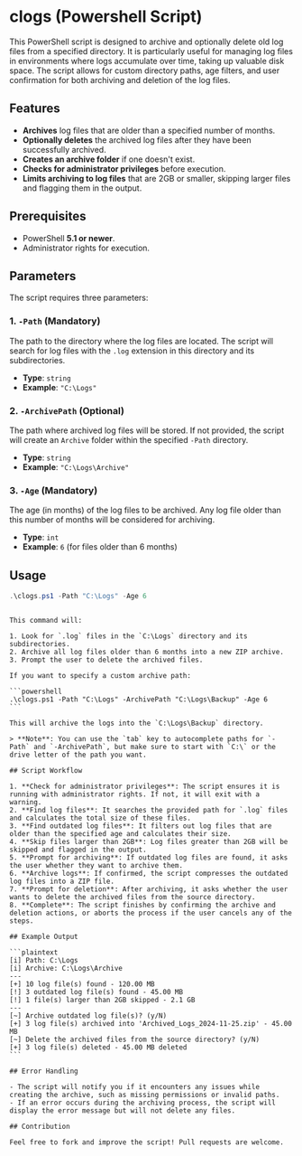 # clogs (Powershell Script)

This PowerShell script is designed to archive and optionally delete old log files from a specified directory. It is particularly useful for managing log files in environments where logs accumulate over time, taking up valuable disk space. The script allows for custom directory paths, age filters, and user confirmation for both archiving and deletion of the log files.

## Features

- **Archives** log files that are older than a specified number of months.
- **Optionally deletes** the archived log files after they have been successfully archived.
- **Creates an archive folder** if one doesn't exist.
- **Checks for administrator privileges** before execution.
- **Limits archiving to log files** that are 2GB or smaller, skipping larger files and flagging them in the output.

## Prerequisites

- PowerShell **5.1 or newer**.
- Administrator rights for execution.

## Parameters

The script requires three parameters:

### 1. `-Path` (Mandatory)

The path to the directory where the log files are located. The script will search for log files with the `.log` extension in this directory and its subdirectories.

- **Type**: `string`
- **Example**: `"C:\Logs"`

### 2. `-ArchivePath` (Optional)

The path where archived log files will be stored. If not provided, the script will create an `Archive` folder within the specified `-Path` directory.

- **Type**: `string`
- **Example**: `"C:\Logs\Archive"`

### 3. `-Age` (Mandatory)

The age (in months) of the log files to be archived. Any log file older than this number of months will be considered for archiving.

- **Type**: `int`
- **Example**: `6` (for files older than 6 months)

## Usage

```powershell
.\clogs.ps1 -Path "C:\Logs" -Age 6
```

````

This command will:

1. Look for `.log` files in the `C:\Logs` directory and its subdirectories.
2. Archive all log files older than 6 months into a new ZIP archive.
3. Prompt the user to delete the archived files.

If you want to specify a custom archive path:

```powershell
.\clogs.ps1 -Path "C:\Logs" -ArchivePath "C:\Logs\Backup" -Age 6
```

This will archive the logs into the `C:\Logs\Backup` directory.

> **Note**: You can use the `tab` key to autocomplete paths for `-Path` and `-ArchivePath`, but make sure to start with `C:\` or the drive letter of the path you want.

## Script Workflow

1. **Check for administrator privileges**: The script ensures it is running with administrator rights. If not, it will exit with a warning.
2. **Find log files**: It searches the provided path for `.log` files and calculates the total size of these files.
3. **Find outdated log files**: It filters out log files that are older than the specified age and calculates their size.
4. **Skip files larger than 2GB**: Log files greater than 2GB will be skipped and flagged in the output.
5. **Prompt for archiving**: If outdated log files are found, it asks the user whether they want to archive them.
6. **Archive logs**: If confirmed, the script compresses the outdated log files into a ZIP file.
7. **Prompt for deletion**: After archiving, it asks whether the user wants to delete the archived files from the source directory.
8. **Complete**: The script finishes by confirming the archive and deletion actions, or aborts the process if the user cancels any of the steps.

## Example Output

```plaintext
[i] Path: C:\Logs
[i] Archive: C:\Logs\Archive
---
[+] 10 log file(s) found - 120.00 MB
[!] 3 outdated log file(s) found - 45.00 MB
[!] 1 file(s) larger than 2GB skipped - 2.1 GB
---
[~] Archive outdated log file(s)? (y/N)
[+] 3 log file(s) archived into 'Archived_Logs_2024-11-25.zip' - 45.00 MB
[~] Delete the archived files from the source directory? (y/N)
[+] 3 log file(s) deleted - 45.00 MB deleted
```

## Error Handling

- The script will notify you if it encounters any issues while creating the archive, such as missing permissions or invalid paths.
- If an error occurs during the archiving process, the script will display the error message but will not delete any files.

## Contribution

Feel free to fork and improve the script! Pull requests are welcome.
````
